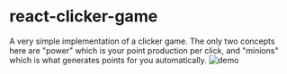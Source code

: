 # react-clicker-game
A very simple implementation of a clicker game. The only two concepts here are "power" which is your point production per click, and "minions" which is what generates points for you automatically.
![demo](https://media.giphy.com/media/nc20yJL3sP5gS1SZLL/giphy.gif)

